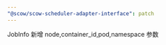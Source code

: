 ```yaml
---
"@scow/scow-scheduler-adapter-interface": patch
---
```


JobInfo 新增 node,container_id,pod,namespace 参数
